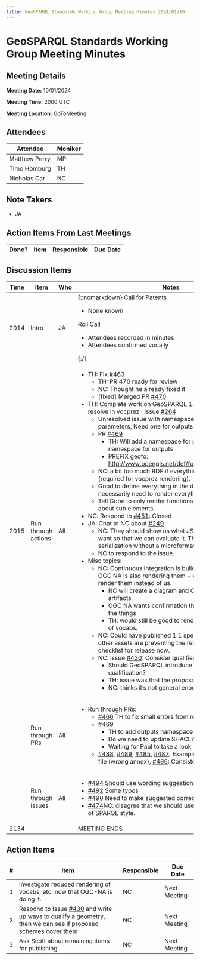 ```yaml
---
title: GeoSPARQL Standards Working Group Meeting Minutes 2024/01/10
---
```

# GeoSPARQL Standards Working Group Meeting Minutes
## Meeting Details
**Meeting Date:** 10/01/2024

**Meeting Time:** 2000 UTC

**Meeting Location:** GoToMeeting  

## Attendees

| Attendee | Moniker |
| ---- | ---- |
| Matthew Perry | MP |
| Timo Homburg | TH |
| Nicholas Car | NC |

## Note Takers
- JA

## Action Items From Last Meetings

| Done? | Item | Responsible | Due Date |
| ---- | ---- | ---- | --- |

## Discussion Items

| Time | Item | Who | Notes |
| ---- | ---- | ---- | ---- |
| 2014 | Intro | JA | {::nomarkdown} Call for Patents<ul><li>None known</li></ul>Roll Call<ul><li>Attendees recorded in minutes</li><li>Attendees confirmed vocally</li></ul>{:/} |
| 2015 | Run through actions | All | <ul><li>TH: Fix [#463](https://github.com/opengeospatial/ogc-geosparql/issues/463)<ul><li>TH: PR 470 ready for review</li><li>NC: Thought he already fixed it</li><li>[fixed] Merged PR [#470](https://github.com/opengeospatial/ogc-geosparql/issues/470)</li></ul></li><li>TH: Complete work on  GeoSPARQL 1.1 Function URIs do not resolve in vocprez · Issue [#264](https://github.com/opengeospatial/NamingAuthority/issues/264)<ul><li>Unresolved issue with namespaces: Need one for parameters, Need one for outputs</li><li>PR [#469](https://github.com/opengeospatial/ogc-geosparql/pull/469)<ul><li>TH: Will add a namespace for parameters and add a namespace for outputs</li><li>PREFIX geofo: <http://www.opengis.net/def/function/output/geosparql/></li></ul></li><li>NC: a bit too much RDF if everything is a vocabulary (required for vocprez rendering).</li><li>Good to define everything in the data but we don’t necessarily need to render everything.</li><li>Tell Gobe to only render functions vocab - don’t worry about sub elements.</li></ul></li><li>NC: Respond to [#451](https://github.com/opengeospatial/ogc-geosparql/issues/451): Closed</li><li>JA: Chat to NC about [#249](https://github.com/opengeospatial/ogc-geosparql/issues/249)<ul><li>NC: They should show us what JSON serialization they want so that we can evaluate it. They want a pure RDF serialization without a microformat for geometry</li><li>NC to respond to the issue.</li></ul><li>Misc topics:<ul><li>NC: Continuous Integration is building static vocabs and OGC NA is also rendering them - we should let OGC NA render them instead of us.<ul><li>NC will create a diagram and OGC NA will render artifacts</li><li>OGC NA wants confirmation that they have rendered all the things</li><li>TH: would still be good to render development versions of vocabs.</li></ul></li><li>NC: Could have published 1.1 spec document but all the other assets are preventing the release. Much longer checklist for release now.</li><li>NC: Issue [#430](https://github.com/opengeospatial/ogc-geosparql/issues/430): Consider qualified geometries<ul><li>Should GeoSPARQL introduce the properties for qualification?</li><li>TH: issue was that the proposal was too general</li><li>NC: thinks it’s not general enough</li></ul></li></ul></li></ul> |
| <br/> | Run through PRs | All | <ul><li>Run through PRs:<ul><li>[#466](https://github.com/opengeospatial/ogc-geosparql/pull/466) TH to fix small errors from review</li><li>[#469](https://github.com/opengeospatial/ogc-geosparql/pull/469)<ul><li>TH to add outputs namespace</li><li>Do we need to update SHACL?</li><li>Waiting for Paul to take a look</li></ul></li><li>[#488](https://github.com/opengeospatial/ogc-geosparql/pull/488), [#489](https://github.com/opengeospatial/ogc-geosparql/pull/489), [#485](https://github.com/opengeospatial/ogc-geosparql/pull/485), [#487](https://github.com/opengeospatial/ogc-geosparql/pull/487): Example links wrong in ontology file (wrong annex), [#486](https://github.com/opengeospatial/ogc-geosparql/pull/486): Consistent capitalization</li></ul></li></ul> |
| <br/> | Run through issues | All | <ul><li>[#494](https://github.com/opengeospatial/ogc-geosparql/issues/494) Should use wording suggestion in issue</li><li>[#492](https://github.com/opengeospatial/ogc-geosparql/issues/492) Some typos</li><li>[#490](https://github.com/opengeospatial/ogc-geosparql/issues/490) Need to make suggested corrections</li><li>[#474](https://github.com/opengeospatial/ogc-geosparql/issues/474)NC: disagree that we should use turtle prefixes instead of SPARQL style.</li></ul>   |
| 2134 | | | MEETING ENDS |

## Action Items

| \# | Item | Responsible | Due Date |
| ---- | ---- | ---- | ---- |
| <span name="action_1">1</span> | Investigate reduced rendering of vocabs, etc. now that OGC-NA is doing it. | NC | Next Meeting |
| <span name="action_2">2</span> | Respond to Issue [#430](https://github.com/opengeospatial/ogc-geosparql/issues/430)  and write up ways to qualify a geometry, then we can see if proposed schemes cover them | NC | Next Meeting |
| <span name="action_3">3</span> | Ask Scott about remaining items for publishing | NC | Next Meeting |
